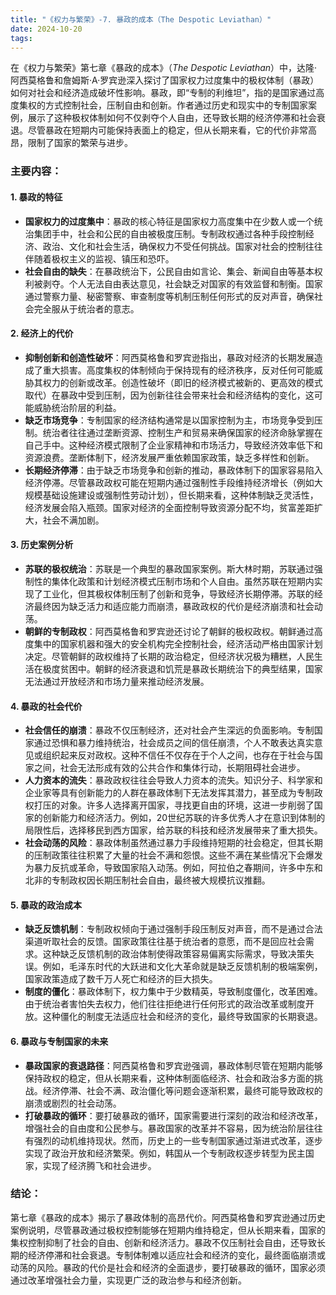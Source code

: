 ```yaml
---
title: "《权力与繁荣》-7. 暴政的成本（The Despotic Leviathan）"
date: 2024-10-20
tags: 
---
```

在《权力与繁荣》第七章《暴政的成本》（*The Despotic Leviathan*）中，达隆·阿西莫格鲁和詹姆斯·A·罗宾逊深入探讨了国家权力过度集中的极权体制（暴政）如何对社会和经济造成破坏性影响。暴政，即“专制的利维坦”，指的是国家通过高度集权的方式控制社会，压制自由和创新。作者通过历史和现实中的专制国家案例，展示了这种极权体制如何不仅剥夺个人自由，还导致长期的经济停滞和社会衰退。尽管暴政在短期内可能保持表面上的稳定，但从长期来看，它的代价非常高昂，限制了国家的繁荣与进步。

### 主要内容：

#### 1. **暴政的特征**
   - **国家权力的过度集中**：暴政的核心特征是国家权力高度集中在少数人或一个统治集团手中，社会和公民的自由被极度压制。专制政权通过各种手段控制经济、政治、文化和社会生活，确保权力不受任何挑战。国家对社会的控制往往伴随着极权主义的监视、镇压和恐吓。
   - **社会自由的缺失**：在暴政统治下，公民自由如言论、集会、新闻自由等基本权利被剥夺。个人无法自由表达意见，社会缺乏对国家的有效监督和制衡。国家通过警察力量、秘密警察、审查制度等机制压制任何形式的反对声音，确保社会完全服从于统治者的意志。

#### 2. **经济上的代价**
   - **抑制创新和创造性破坏**：阿西莫格鲁和罗宾逊指出，暴政对经济的长期发展造成了重大损害。高度集权的体制倾向于保持现有的经济秩序，反对任何可能威胁其权力的创新或改革。创造性破坏（即旧的经济模式被新的、更高效的模式取代）在暴政中受到压制，因为创新往往会带来社会和经济结构的变化，这可能威胁统治阶层的利益。
   - **缺乏市场竞争**：专制国家的经济结构通常是以国家控制为主，市场竞争受到压制。统治者往往通过垄断资源、控制生产和贸易来确保国家的经济命脉掌握在自己手中。这种经济模式限制了企业家精神和市场活力，导致经济效率低下和资源浪费。垄断体制下，经济发展严重依赖国家政策，缺乏多样性和创新。
   - **长期经济停滞**：由于缺乏市场竞争和创新的推动，暴政体制下的国家容易陷入经济停滞。尽管暴政政权可能在短期内通过强制性手段维持经济增长（例如大规模基础设施建设或强制性劳动计划），但长期来看，这种体制缺乏灵活性，经济发展会陷入瓶颈。国家对经济的全面控制导致资源分配不均，贫富差距扩大，社会不满加剧。

#### 3. **历史案例分析**
   - **苏联的极权统治**：苏联是一个典型的暴政国家案例。斯大林时期，苏联通过强制性的集体化政策和计划经济模式压制市场和个人自由。虽然苏联在短期内实现了工业化，但其极权体制压制了创新和竞争，导致经济长期停滞。苏联的经济最终因为缺乏活力和适应能力而崩溃，暴政政权的代价是经济崩溃和社会动荡。
   - **朝鲜的专制政权**：阿西莫格鲁和罗宾逊还讨论了朝鲜的极权政权。朝鲜通过高度集中的国家机器和强大的安全机构完全控制社会，经济活动严格由国家计划决定。尽管朝鲜的政权维持了长期的政治稳定，但经济状况极为糟糕，人民生活在极度贫困中。朝鲜的经济衰退和饥荒是暴政长期统治下的典型结果，国家无法通过开放经济和市场力量来推动经济发展。

#### 4. **暴政的社会代价**
   - **社会信任的崩溃**：暴政不仅压制经济，还对社会产生深远的负面影响。专制国家通过恐惧和暴力维持统治，社会成员之间的信任崩溃，个人不敢表达真实意见或组织起来反对政权。这种不信任不仅存在于个人之间，也存在于社会与国家之间，社会无法形成有效的公共合作和集体行动，长期阻碍社会进步。
   - **人力资本的流失**：暴政政权往往会导致人力资本的流失。知识分子、科学家和企业家等具有创新能力的人群在暴政体制下无法发挥其潜力，甚至成为专制政权打压的对象。许多人选择离开国家，寻找更自由的环境，这进一步削弱了国家的创新能力和经济活力。例如，20世纪苏联的许多优秀人才在意识到体制的局限性后，选择移民到西方国家，给苏联的科技和经济发展带来了重大损失。
   - **社会动荡的风险**：暴政体制虽然通过暴力手段维持短期的社会稳定，但其长期的压制政策往往积累了大量的社会不满和怨恨。这些不满在某些情况下会爆发为暴力反抗或革命，导致国家陷入动荡。例如，阿拉伯之春期间，许多中东和北非的专制政权因长期压制社会自由，最终被大规模抗议推翻。

#### 5. **暴政的政治成本**
   - **缺乏反馈机制**：专制政权倾向于通过强制手段压制反对声音，而不是通过合法渠道听取社会的反馈。国家政策往往基于统治者的意愿，而不是回应社会需求。这种缺乏反馈机制的政治体制使得政策容易偏离实际需求，导致决策失误。例如，毛泽东时代的大跃进和文化大革命就是缺乏反馈机制的极端案例，国家政策造成了数千万人死亡和经济的巨大损失。
   - **制度的僵化**：暴政体制下，权力集中于少数精英，导致制度僵化，改革困难。由于统治者害怕失去权力，他们往往拒绝进行任何形式的政治改革或制度开放。这种僵化的制度无法适应社会和经济的变化，最终导致国家的长期衰退。

#### 6. **暴政与专制国家的未来**
   - **暴政国家的衰退路径**：阿西莫格鲁和罗宾逊强调，暴政体制尽管在短期内能够保持政权的稳定，但从长期来看，这种体制面临经济、社会和政治多方面的挑战。经济停滞、社会不满、政治僵化等问题会逐渐积累，最终可能导致政权的崩溃或剧烈的社会动荡。
   - **打破暴政的循环**：要打破暴政的循环，国家需要进行深刻的政治和经济改革，增强社会的自由度和公民参与。暴政国家的改革并不容易，因为统治阶层往往有强烈的动机维持现状。然而，历史上的一些专制国家通过渐进式改革，逐步实现了政治开放和经济繁荣。例如，韩国从一个专制政权逐步转型为民主国家，实现了经济腾飞和社会进步。

### 结论：
第七章《暴政的成本》揭示了暴政体制的高昂代价。阿西莫格鲁和罗宾逊通过历史案例说明，尽管暴政通过极权控制能够在短期内维持稳定，但从长期来看，国家的集权控制抑制了社会的自由、创新和经济活力。暴政不仅压制社会自由，还导致长期的经济停滞和社会衰退。专制体制难以适应社会和经济的变化，最终面临崩溃或动荡的风险。暴政的代价是社会和经济的全面退步，要打破暴政的循环，国家必须通过改革增强社会力量，实现更广泛的政治参与和经济创新。
